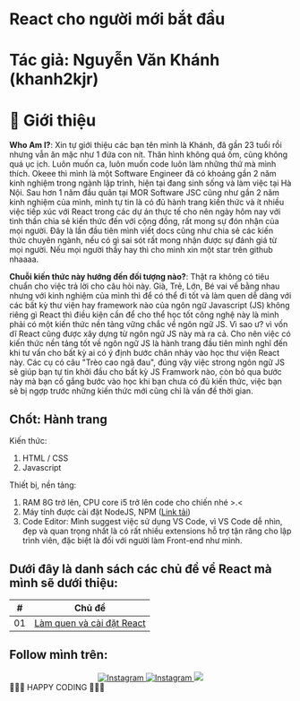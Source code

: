 # React cho người mới bắt đầu

# Tác giả: Nguyễn Văn Khánh (khanh2kjr)

# 📔 Giới thiệu

**Who Am I?**: Xin tự giới thiệu các bạn tên mình là Khánh, đã gần 23 tuổi rồi nhưng vẫn ăn mặc như 1 đứa con nít. Thân hình không quá ốm, cũng không quá ục ịch. Luôn muốn ca, luôn muốn code luôn làm những thứ mà mình thích. Okeee thì mình là một Software Engineer đã có khoảng gần 2 năm kinh nghiệm trong ngành lập trình, hiện tại đang sinh sống và làm việc tại Hà Nội. Sau hơn 1 năm đầu quân tại MOR Software JSC cũng như gần 2 năm kinh nghiệm của mình, mình tự tin là có đủ hành trang kiến thức và ít nhiều việc tiếp xúc với React trong các dự án thực tế cho nên ngày hôm nay với tinh thần chia sẻ kiến thức đến với cộng đồng, rất mong sự đón nhận của mọi người. Đây là lần đầu tiên mình viết docs cũng như chia sẻ các kiến thức chuyên ngành, nếu có gì sai sót rất mong nhận được sự đánh giá từ mọi người. Nếu mọi người thấy hay thì cho mình xin một star trên github nhaaaa.

**Chuỗi kiến thức này hướng đến đối tượng nào?**: Thật ra không có tiêu chuẩn cho việc trả lời cho câu hỏi này. Già, Trẻ, Lớn, Bé vai vế bằng nhau nhưng với kinh nghiệm của mình thì để có thể đi tốt và làm quen dễ dàng với các bất kỳ thư viện hay framework nào của ngôn ngữ Javascript (JS) không riêng gì React thì điều kiện cần để cho thể học tốt công nghệ này là mình phải có một kiến thức nền tảng vững chắc về ngôn ngữ JS. Vì sao ư? vì vốn dĩ React cũng được xây dựng từ ngôn ngữ JS này mà ra cả. Cho nên việc có kiến thức nền tảng tốt về ngôn ngữ JS là hành trang đầu tiên mình nghĩ đến khi tư vấn cho bất kỳ ai có ý định bước chân nhảy vào học thư viện React này. Các cụ có câu "Trèo cao ngã đau", đúng vậy việc strong ngôn ngữ JS sẽ giúp bạn tự tin khởi đầu cho bất kỳ JS Framwork nào, còn bỏ qua bước này mà bạn cố gắng bước vào học khi bạn chưa có đủ kiến thức, việc bạn sẽ bị ngợp trước những kiến thức mới cũng chỉ là vấn đề thời gian.

## Chốt: Hành trang

Kiến thức:

1. HTML / CSS
2. Javascript

Thiết bị, nền tảng:

1. RAM 8G trở lên, CPU core i5 trở lên code cho chiến nhé >.<
2. Máy tính được cài đặt NodeJS, NPM ([Link tải](https://nodejs.org/en))
3. Code Editor: Mình suggest việc sử dụng VS Code, vì VS Code dễ nhìn, đẹp và quan trọng nhất là có rất nhiều extensions hỗ trợ tận răng cho lập trình viên, đặc biệt là đối với người làm Front-end như mình.

## Dưới đây là danh sách các chủ đề về React mà mình sẽ dưới thiệu:

| #   |                             Chủ đề                             |
| --- | :------------------------------------------------------------: |
| 01  | [Làm quen và cài đặt React](./01-lam-quen-va-cai-dat-react.md) |

## Follow mình trên:

<div align="center">
  <a class="header-badge" target="_blank" href="https://www.instagram.com/khanh2kjr/">
    <img alt="Instagram" src="https://img.shields.io/badge/Instagram-E4405F?style=for-the-badge&logo=instagram&logoColor=white">
  </a>
  <a class="header-badge" target="_blank" href="https://www.facebook.com/khanh2kjr">
    <img alt="Instagram" src="https://img.shields.io/badge/Facebook-Connect-brightgreen?style=for-the-badge&labelColor=black&logo=facebook">
  </a>
  <a class="header-badge" target="_blank" href="https://www.linkedin.com/in/khanh2kjr/">
    <img src="https://img.shields.io/badge/style--5eba00.svg?label=LinkedIn&logo=linkedin&style=social">
  </a>
<div>
<div align="left">
🧡🧡🧡 HAPPY CODING 🧡🧡🧡
</div>
